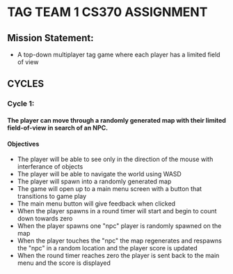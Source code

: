 # **TAG TEAM 1 CS370 ASSIGNMENT**

## Mission Statement: 
- A top-down multiplayer tag game where each player has a limited field of view

## CYCLES
### Cycle 1: 

#### The player can move through a randomly generated map with their limited field-of-view in search of an NPC.

#### Objectives
- The player will be able to see only in the direction of the mouse with interferance of objects
- The player will be able to navigate the world using WASD 
- The player will spawn into a randomly generated map
- The game will open up to a main menu screen with a button that transitions to game play 
- The main menu button will give feedback when clicked
- When the player spawns in a round timer will start and begin to count down towards zero
- When the player spawns one "npc" player is randomly spawned on the map
- When the player touches the "npc" the map regenerates and respawns the "npc" in a random location and 
  the player score is updated
- When the round timer reaches zero the player is sent back to the main menu and the score is displayed

